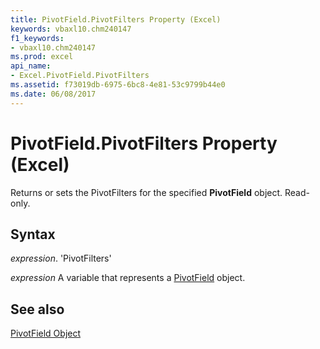 ```yaml
---
title: PivotField.PivotFilters Property (Excel)
keywords: vbaxl10.chm240147
f1_keywords:
- vbaxl10.chm240147
ms.prod: excel
api_name:
- Excel.PivotField.PivotFilters
ms.assetid: f73019db-6975-6bc8-4e81-53c9799b44e0
ms.date: 06/08/2017
---
```



# PivotField.PivotFilters Property (Excel)

Returns or sets the PivotFilters for the specified  **PivotField** object. Read-only.


## Syntax

 _expression_. 'PivotFilters'

 _expression_ A variable that represents a [PivotField](./Excel.PivotField.md) object.


## See also


[PivotField Object](Excel.PivotField.md)


